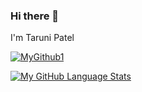 ### Hi there 👋 
I'm Taruni Patel




[![MyGithub1](https://github-readme-streak-stats.herokuapp.com/?user=Tarunipatel&theme=dark)]()

[![My GitHub Language Stats](https://github-readme-stats.vercel.app/api/top-langs/?username=Tarunipatel&langs_count=5&theme=tokyonight)]()




